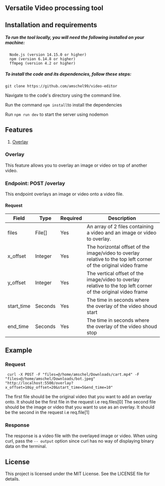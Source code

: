 
## Versatile Video processing tool
## Installation and requirements

##### To run the tool locally, you will need the following installed on your machine:
      Node.js (version 14.15.0 or higher)
      npm (version 6.14.8 or higher)
      ffmpeg (version 4.2 or higher)
##### To install the code and its dependencies, follow these steps:
``` git clone https://github.com/amschel99/video-editor ```


Navigate to the code's directory using the command line.

      
Run the command ```npm install```to install the dependencies

       
Run ``` npm run dev ``` to start the server using nodemon

      
## Features
1. [Overlay](#overlay)

### <a id="overlay">Overlay</a>
This feature allows you to overlay an image or video on top of another video.
### Endpoint: POST /overlay

This endpoint overlays an image or video onto a video file.

#### Request

| Field | Type | Required | Description |
| --- | --- | --- | --- |
| files | File[] | Yes | An array of 2 files containing a video and an image or video to overlay. |
| x_offset | Integer | Yes | The horizontal offset of the image/video to overlay relative to the top left corner of the original video frame |
| y_offset | Integer | Yes | The vertical offset of the image/video to overlay relative to the top left corner of the original video frame|
| start_time | Seconds | Yes | The time in seconds where the overlay of the video shoud start |
| end_time | Seconds | Yes | The time in seconds where the overlay of the video shoud stop |



## Example

### Request

``` curl -X POST -F "files=@/home/amschel/Downloads/cart.mp4" -F "files=@/home/amschel/Downloads/bot.jpeg" "http://localhost:5500/overlay?x_offset=10&y_offset=20&start_time=5&end_time=10"```

The first file should be the original video that you want to add an overlay onto. It should be the first file in the request i.e req.files[0]
The second file should be the image or video that you want to use as an overlay. It should be the second in the request i.e req.file[1]

### Response

The response is a video file with the overlayed image or video.
When using curl, pass the ``` -- output ``` option since curl has no way of displaying binary data on the terminal.

## License

This project is licensed under the MIT License. See the LICENSE file for details.
